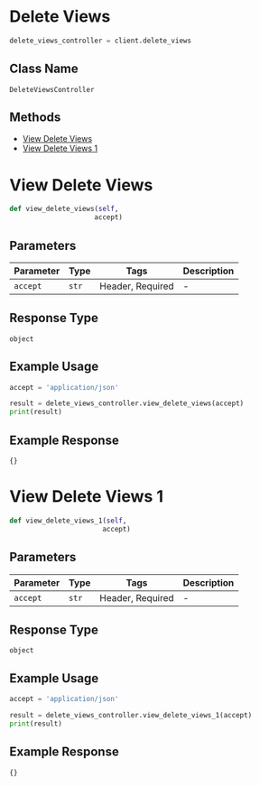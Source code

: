 # Delete Views

```python
delete_views_controller = client.delete_views
```

## Class Name

`DeleteViewsController`

## Methods

* [View Delete Views](../../doc/controllers/delete-views.md#view-delete-views)
* [View Delete Views 1](../../doc/controllers/delete-views.md#view-delete-views-1)


# View Delete Views

```python
def view_delete_views(self,
                     accept)
```

## Parameters

| Parameter | Type | Tags | Description |
|  --- | --- | --- | --- |
| `accept` | `str` | Header, Required | - |

## Response Type

`object`

## Example Usage

```python
accept = 'application/json'

result = delete_views_controller.view_delete_views(accept)
print(result)
```

## Example Response

```
{}
```


# View Delete Views 1

```python
def view_delete_views_1(self,
                       accept)
```

## Parameters

| Parameter | Type | Tags | Description |
|  --- | --- | --- | --- |
| `accept` | `str` | Header, Required | - |

## Response Type

`object`

## Example Usage

```python
accept = 'application/json'

result = delete_views_controller.view_delete_views_1(accept)
print(result)
```

## Example Response

```
{}
```

